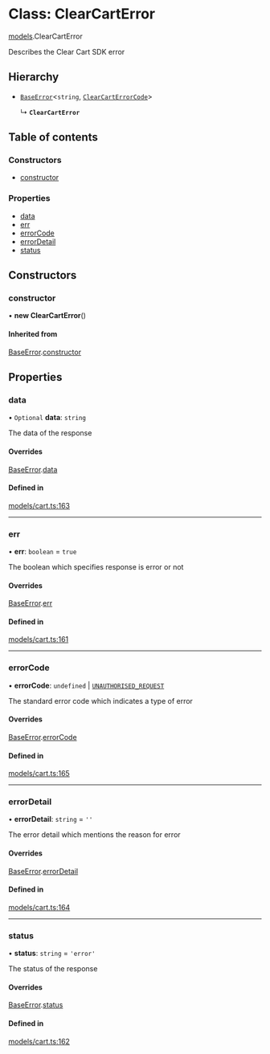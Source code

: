 # Class: ClearCartError

[models](../wiki/models).ClearCartError

Describes the Clear Cart SDK error

## Hierarchy

- [`BaseError`](../wiki/models.BaseError)<`string`, [`ClearCartErrorCode`](../wiki/models.ClearCartErrorCode)\>

  ↳ **`ClearCartError`**

## Table of contents

### Constructors

- [constructor](../wiki/models.ClearCartError#constructor)

### Properties

- [data](../wiki/models.ClearCartError#data)
- [err](../wiki/models.ClearCartError#err)
- [errorCode](../wiki/models.ClearCartError#errorcode)
- [errorDetail](../wiki/models.ClearCartError#errordetail)
- [status](../wiki/models.ClearCartError#status)

## Constructors

### constructor

• **new ClearCartError**()

#### Inherited from

[BaseError](../wiki/models.BaseError).[constructor](../wiki/models.BaseError#constructor)

## Properties

### data

• `Optional` **data**: `string`

The data of the response

#### Overrides

[BaseError](../wiki/models.BaseError).[data](../wiki/models.BaseError#data)

#### Defined in

[models/cart.ts:163](https://gitlab.com/baliganikhil/blackmirror-sdk/-/blob/349365c/src/models/cart.ts#L163)

___

### err

• **err**: `boolean` = `true`

The boolean which specifies response is error or not

#### Overrides

[BaseError](../wiki/models.BaseError).[err](../wiki/models.BaseError#err)

#### Defined in

[models/cart.ts:161](https://gitlab.com/baliganikhil/blackmirror-sdk/-/blob/349365c/src/models/cart.ts#L161)

___

### errorCode

• **errorCode**: `undefined` \| [`UNAUTHORISED_REQUEST`](../wiki/models.ClearCartErrorCode#unauthorised_request)

The standard error code which indicates a type of error

#### Overrides

[BaseError](../wiki/models.BaseError).[errorCode](../wiki/models.BaseError#errorcode)

#### Defined in

[models/cart.ts:165](https://gitlab.com/baliganikhil/blackmirror-sdk/-/blob/349365c/src/models/cart.ts#L165)

___

### errorDetail

• **errorDetail**: `string` = `''`

The error detail which mentions the reason for error

#### Overrides

[BaseError](../wiki/models.BaseError).[errorDetail](../wiki/models.BaseError#errordetail)

#### Defined in

[models/cart.ts:164](https://gitlab.com/baliganikhil/blackmirror-sdk/-/blob/349365c/src/models/cart.ts#L164)

___

### status

• **status**: `string` = `'error'`

The status of the response

#### Overrides

[BaseError](../wiki/models.BaseError).[status](../wiki/models.BaseError#status)

#### Defined in

[models/cart.ts:162](https://gitlab.com/baliganikhil/blackmirror-sdk/-/blob/349365c/src/models/cart.ts#L162)
